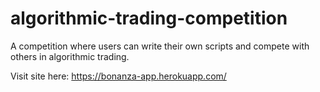 # algorithmic-trading-competition
A competition where users can write their own scripts and compete with others in algorithmic trading.

Visit site here: https://bonanza-app.herokuapp.com/
